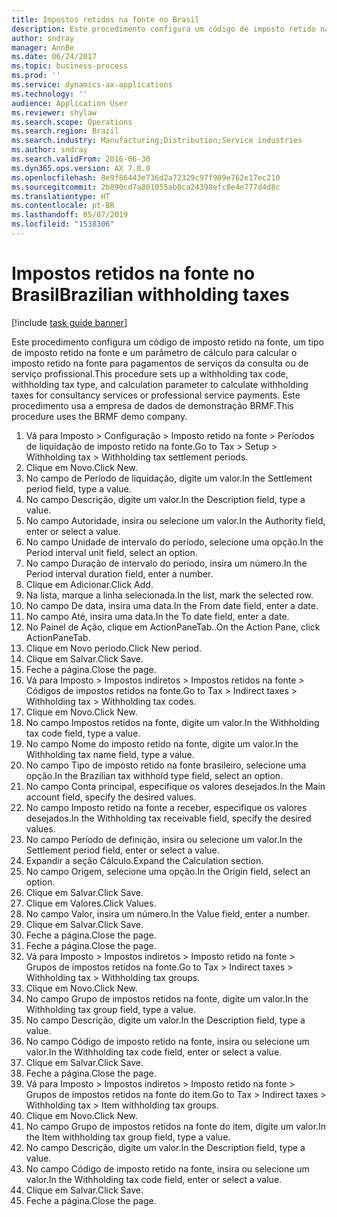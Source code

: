 ```yaml
---
title: Impostos retidos na fonte no Brasil
description: Este procedimento configura um código de imposto retido na fonte, um tipo de imposto retido na fonte e um parâmetro de cálculo para calcular o imposto retido na fonte para pagamentos de serviços da consulta ou de serviço profissional.
author: sndray
manager: AnnBe
ms.date: 06/24/2017
ms.topic: business-process
ms.prod: ''
ms.service: dynamics-ax-applications
ms.technology: ''
audience: Application User
ms.reviewer: shylaw
ms.search.scope: Operations
ms.search.region: Brazil
ms.search.industry: Manufacturing;Distribution;Service industries
ms.author: sndray
ms.search.validFrom: 2016-06-30
ms.dyn365.ops.version: AX 7.0.0
ms.openlocfilehash: 8e9f86443e736d2a72329c97f989e762e17ec210
ms.sourcegitcommit: 2b890cd7a801055ab0ca24398efc8e4e777d4d8c
ms.translationtype: HT
ms.contentlocale: pt-BR
ms.lasthandoff: 05/07/2019
ms.locfileid: "1538306"
---
```

# <a name="brazilian-withholding-taxes"></a><span data-ttu-id="8dcde-103">Impostos retidos na fonte no Brasil</span><span class="sxs-lookup"><span data-stu-id="8dcde-103">Brazilian withholding taxes</span></span> 

[!include [task guide banner](../../includes/task-guide-banner.md)]

<span data-ttu-id="8dcde-104">Este procedimento configura um código de imposto retido na fonte, um tipo de imposto retido na fonte e um parâmetro de cálculo para calcular o imposto retido na fonte para pagamentos de serviços da consulta ou de serviço profissional.</span><span class="sxs-lookup"><span data-stu-id="8dcde-104">This procedure sets up a withholding tax code, withholding tax type, and calculation parameter to calculate withholding taxes for consultancy services or professional service payments.</span></span> <span data-ttu-id="8dcde-105">Este procedimento usa a empresa de dados de demonstração BRMF.</span><span class="sxs-lookup"><span data-stu-id="8dcde-105">This procedure uses the BRMF demo company.</span></span>

1. <span data-ttu-id="8dcde-106">Vá para Imposto > Configuração > Imposto retido na fonte > Períodos de liquidação de imposto retido na fonte.</span><span class="sxs-lookup"><span data-stu-id="8dcde-106">Go to Tax > Setup > Withholding tax > Withholding tax settlement periods.</span></span>
2. <span data-ttu-id="8dcde-107">Clique em Novo.</span><span class="sxs-lookup"><span data-stu-id="8dcde-107">Click New.</span></span>
3. <span data-ttu-id="8dcde-108">No campo de Período de liquidação, digite um valor.</span><span class="sxs-lookup"><span data-stu-id="8dcde-108">In the Settlement period field, type a value.</span></span>
4. <span data-ttu-id="8dcde-109">No campo Descrição, digite um valor.</span><span class="sxs-lookup"><span data-stu-id="8dcde-109">In the Description field, type a value.</span></span>
5. <span data-ttu-id="8dcde-110">No campo Autoridade, insira ou selecione um valor.</span><span class="sxs-lookup"><span data-stu-id="8dcde-110">In the Authority field, enter or select a value.</span></span>
6. <span data-ttu-id="8dcde-111">No campo Unidade de intervalo do período, selecione uma opção.</span><span class="sxs-lookup"><span data-stu-id="8dcde-111">In the Period interval unit field, select an option.</span></span>
7. <span data-ttu-id="8dcde-112">No campo Duração de intervalo do período, insira um número.</span><span class="sxs-lookup"><span data-stu-id="8dcde-112">In the Period interval duration field, enter a number.</span></span>
8. <span data-ttu-id="8dcde-113">Clique em Adicionar.</span><span class="sxs-lookup"><span data-stu-id="8dcde-113">Click Add.</span></span>
9. <span data-ttu-id="8dcde-114">Na lista, marque a linha selecionada.</span><span class="sxs-lookup"><span data-stu-id="8dcde-114">In the list, mark the selected row.</span></span>
10. <span data-ttu-id="8dcde-115">No campo De data, insira uma data.</span><span class="sxs-lookup"><span data-stu-id="8dcde-115">In the From date field, enter a date.</span></span>
11. <span data-ttu-id="8dcde-116">No campo Até, insira uma data.</span><span class="sxs-lookup"><span data-stu-id="8dcde-116">In the To date field, enter a date.</span></span>
12. <span data-ttu-id="8dcde-117">No Painel de Ação, clique em ActionPaneTab..</span><span class="sxs-lookup"><span data-stu-id="8dcde-117">On the Action Pane, click ActionPaneTab.</span></span>
13. <span data-ttu-id="8dcde-118">Clique em Novo período.</span><span class="sxs-lookup"><span data-stu-id="8dcde-118">Click New period.</span></span>
14. <span data-ttu-id="8dcde-119">Clique em Salvar.</span><span class="sxs-lookup"><span data-stu-id="8dcde-119">Click Save.</span></span>
15. <span data-ttu-id="8dcde-120">Feche a página.</span><span class="sxs-lookup"><span data-stu-id="8dcde-120">Close the page.</span></span>
16. <span data-ttu-id="8dcde-121">Vá para Imposto > Impostos indiretos > Impostos retidos na fonte > Códigos de impostos retidos na fonte.</span><span class="sxs-lookup"><span data-stu-id="8dcde-121">Go to Tax > Indirect taxes > Withholding tax > Withholding tax codes.</span></span>
17. <span data-ttu-id="8dcde-122">Clique em Novo.</span><span class="sxs-lookup"><span data-stu-id="8dcde-122">Click New.</span></span>
18. <span data-ttu-id="8dcde-123">No campo Impostos retidos na fonte, digite um valor.</span><span class="sxs-lookup"><span data-stu-id="8dcde-123">In the Withholding tax code field, type a value.</span></span>
19. <span data-ttu-id="8dcde-124">No campo Nome do imposto retido na fonte, digite um valor.</span><span class="sxs-lookup"><span data-stu-id="8dcde-124">In the Withholding tax name field, type a value.</span></span>
20. <span data-ttu-id="8dcde-125">No campo Tipo de imposto retido na fonte brasileiro, selecione uma opção.</span><span class="sxs-lookup"><span data-stu-id="8dcde-125">In the Brazilian tax withhold type field, select an option.</span></span>
21. <span data-ttu-id="8dcde-126">No campo Conta principal, especifique os valores desejados.</span><span class="sxs-lookup"><span data-stu-id="8dcde-126">In the Main account field, specify the desired values.</span></span>
22. <span data-ttu-id="8dcde-127">No campo Imposto retido na fonte a receber, especifique os valores desejados.</span><span class="sxs-lookup"><span data-stu-id="8dcde-127">In the Withholding tax receivable field, specify the desired values.</span></span>
23. <span data-ttu-id="8dcde-128">No campo Período de definição, insira ou selecione um valor.</span><span class="sxs-lookup"><span data-stu-id="8dcde-128">In the Settlement period field, enter or select a value.</span></span>
24. <span data-ttu-id="8dcde-129">Expandir a seção Cálculo.</span><span class="sxs-lookup"><span data-stu-id="8dcde-129">Expand the Calculation section.</span></span>
25. <span data-ttu-id="8dcde-130">No campo Origem, selecione uma opção.</span><span class="sxs-lookup"><span data-stu-id="8dcde-130">In the Origin field, select an option.</span></span>
26. <span data-ttu-id="8dcde-131">Clique em Salvar.</span><span class="sxs-lookup"><span data-stu-id="8dcde-131">Click Save.</span></span>
27. <span data-ttu-id="8dcde-132">Clique em Valores.</span><span class="sxs-lookup"><span data-stu-id="8dcde-132">Click Values.</span></span>
28. <span data-ttu-id="8dcde-133">No campo Valor, insira um número.</span><span class="sxs-lookup"><span data-stu-id="8dcde-133">In the Value field, enter a number.</span></span>
29. <span data-ttu-id="8dcde-134">Clique em Salvar.</span><span class="sxs-lookup"><span data-stu-id="8dcde-134">Click Save.</span></span>
30. <span data-ttu-id="8dcde-135">Feche a página.</span><span class="sxs-lookup"><span data-stu-id="8dcde-135">Close the page.</span></span>
31. <span data-ttu-id="8dcde-136">Feche a página.</span><span class="sxs-lookup"><span data-stu-id="8dcde-136">Close the page.</span></span>
32. <span data-ttu-id="8dcde-137">Vá para Imposto > Impostos indiretos > Imposto retido na fonte > Grupos de impostos retidos na fonte.</span><span class="sxs-lookup"><span data-stu-id="8dcde-137">Go to Tax > Indirect taxes > Withholding tax > Withholding tax groups.</span></span>
33. <span data-ttu-id="8dcde-138">Clique em Novo.</span><span class="sxs-lookup"><span data-stu-id="8dcde-138">Click New.</span></span>
34. <span data-ttu-id="8dcde-139">No campo Grupo de impostos retidos na fonte, digite um valor.</span><span class="sxs-lookup"><span data-stu-id="8dcde-139">In the Withholding tax group field, type a value.</span></span>
35. <span data-ttu-id="8dcde-140">No campo Descrição, digite um valor.</span><span class="sxs-lookup"><span data-stu-id="8dcde-140">In the Description field, type a value.</span></span>
36. <span data-ttu-id="8dcde-141">No campo Código de imposto retido na fonte, insira ou selecione um valor.</span><span class="sxs-lookup"><span data-stu-id="8dcde-141">In the Withholding tax code field, enter or select a value.</span></span>
37. <span data-ttu-id="8dcde-142">Clique em Salvar.</span><span class="sxs-lookup"><span data-stu-id="8dcde-142">Click Save.</span></span>
38. <span data-ttu-id="8dcde-143">Feche a página.</span><span class="sxs-lookup"><span data-stu-id="8dcde-143">Close the page.</span></span>
39. <span data-ttu-id="8dcde-144">Vá para Imposto > Impostos indiretos > Imposto retido na fonte > Grupos de impostos retidos na fonte do item.</span><span class="sxs-lookup"><span data-stu-id="8dcde-144">Go to Tax > Indirect taxes > Withholding tax > Item withholding tax groups.</span></span>
40. <span data-ttu-id="8dcde-145">Clique em Novo.</span><span class="sxs-lookup"><span data-stu-id="8dcde-145">Click New.</span></span>
41. <span data-ttu-id="8dcde-146">No campo Grupo de impostos retidos na fonte do item, digite um valor.</span><span class="sxs-lookup"><span data-stu-id="8dcde-146">In the Item withholding tax group field, type a value.</span></span>
42. <span data-ttu-id="8dcde-147">No campo Descrição, digite um valor.</span><span class="sxs-lookup"><span data-stu-id="8dcde-147">In the Description field, type a value.</span></span>
43. <span data-ttu-id="8dcde-148">No campo Código de imposto retido na fonte, insira ou selecione um valor.</span><span class="sxs-lookup"><span data-stu-id="8dcde-148">In the Withholding tax code field, enter or select a value.</span></span>
44. <span data-ttu-id="8dcde-149">Clique em Salvar.</span><span class="sxs-lookup"><span data-stu-id="8dcde-149">Click Save.</span></span>
45. <span data-ttu-id="8dcde-150">Feche a página.</span><span class="sxs-lookup"><span data-stu-id="8dcde-150">Close the page.</span></span>

